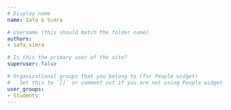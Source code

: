```yaml
---
# Display name
name: Safa & Simra

# Username (this should match the folder name)
authors:
- safa_simra

# Is this the primary user of the site?
superuser: false

# Organizational groups that you belong to (for People widget)
#   Set this to `[]` or comment out if you are not using People widget.
user_groups:
- Students
---
```


